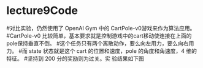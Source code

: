 # lecture9Code
#对比实验，仍然使用了 OpenAI Gym 中的 CartPole-v0游戏来作为算法应用。
#CartPole-v0 比较简单，基本要求就是控制游戏中的cart移动使连接在上面的pole保持垂直不倒。
#这个任务只有两个离散动作，要么向左用力，要么向右用力。
#而 state 状态就是这个 cart 的位置和速度，pole 的角度和角速度，4 维的特征。
#坚持到 200 分的奖励则为过关。实 验结果如下图
